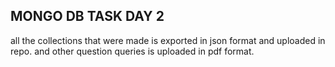 ## MONGO DB TASK DAY 2
all the collections that were made is exported in json format and uploaded in repo. and other question queries is uploaded in pdf format.
